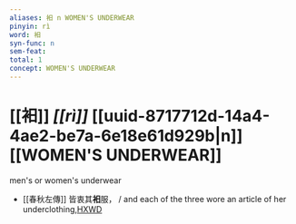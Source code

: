 ```yaml
---
aliases: 衵 n WOMEN'S UNDERWEAR
pinyin: rì
word: 衵
syn-func: n
sem-feat: 
total: 1
concept: WOMEN'S UNDERWEAR 
---
```

# [[衵]] *[[rì]]*  [[uuid-8717712d-14a4-4ae2-be7a-6e18e61d929b|n]] [[WOMEN'S UNDERWEAR]]
men's or women's underwear
 - [[春秋左傳]] 皆衷其**衵**服， / and each of the three wore an article of her underclothing,[HXWD](https://hxwd.org/textview.html?location=KR1e0001_tls_007-163a.3)